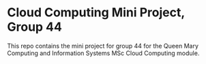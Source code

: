 # Cloud Computing Mini Project, Group 44

This repo contains the mini project for group 44 for the Queen Mary Computing and Information Systems MSc Cloud Computing module.
